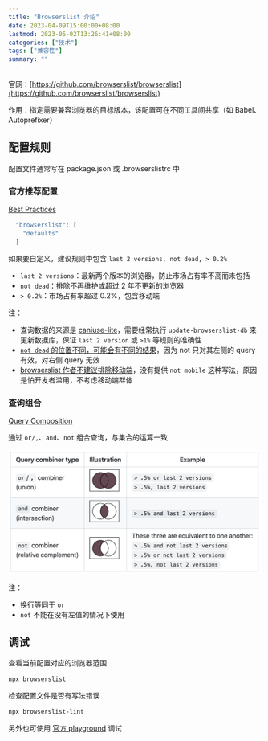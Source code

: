```yaml
---
title: "Browserslist 介绍"
date: 2023-04-09T15:00:00+08:00
lastmod: 2023-05-02T13:26:41+08:00
categories: ["技术"]
tags: ["兼容性"]
summary: ""
---
```


官网：[https://github.com/browserslist/browserslist](https://github.com/browserslist/browserslist)

作用：指定需要兼容浏览器的目标版本，该配置可在不同工具间共享（如 Babel、Autoprefixer）

## 配置规则

配置文件通常写在 package.json 或 .browserslistrc 中

### 官方推荐配置

[Best Practices](https://github.com/browserslist/browserslist#best-practices)

```js
  "browserslist": [
    "defaults"
  ]
```

如果要自定义，建议规则中包含 `last 2 versions, not dead, > 0.2%` 

- `last 2 versions`：最新两个版本的浏览器，防止市场占有率不高而未包括
- `not dead`：排除不再维护或超过 2 年不更新的浏览器
- `> 0.2%`：市场占有率超过 0.2%，包含移动端

注：
- 查询数据的来源是 [caniuse-lite](https://github.com/ben-eb/caniuse-lite)，需要经常执行 `update-browserslist-db` 来更新数据库，保证 `last 2 version` 或 `>1%` 等规则的准确性
- [`not dead` 的位置不同，可能会有不同的结果](https://github.com/browserslist/browserslist/issues/741)，因为 not 只对其左侧的 query 有效，对右侧 query 无效
- [browserslist 作者不建议排除移动端](https://github.com/browserslist/browserslist/issues/579)，没有提供 `not mobile` 这种写法，原因是怕开发者滥用，不考虑移动端群体

### 查询组合

[Query Composition](https://github.com/browserslist/browserslist#query-composition)

通过 `or/,`、`and`、`not` 组合查询，与集合的运算一致

![query composition](../../assets/image_20230501121457.png)

注：
- 换行等同于 `or`
- `not` 不能在没有左值的情况下使用

## 调试

查看当前配置对应的浏览器范围
```bash
npx browserslist
```

检查配置文件是否有写法错误
```bash
npx browserslist-lint
```

另外也可使用 [官方 playground](https://browsersl.ist/) 调试
